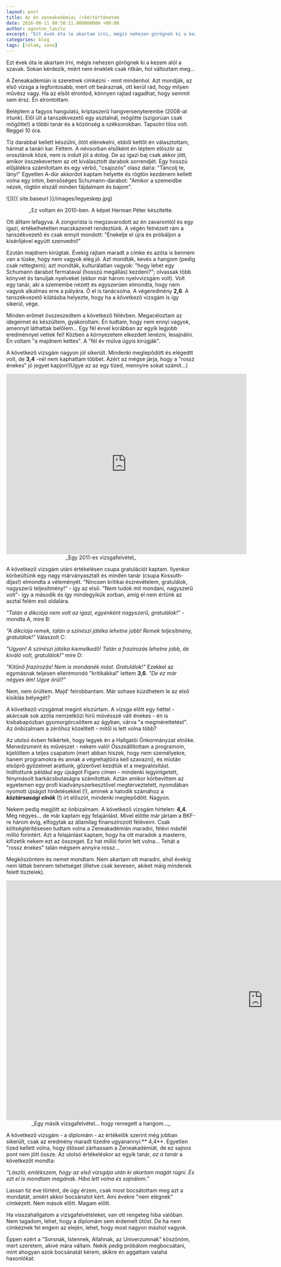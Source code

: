```yaml
---
layout: post
title: Az én zeneakadémiai (rém)történetem
date: 2016-08-11 08:58:11.000000000 +00:00
author: agoston_laszlo
excerpt: "Ezt évek óta le akartam írni, mégis nehezen görögnek ki a kezem alól a szavak. Sokan kérdezik, miért nem éneklek csak ritkán, hol változtam meg... A Zeneakadémián is szeretnek címkézni - mint mindenhol. Azt mondják, az első vizsga a legfontosabb, mert ott beáraznak, ott kerül rád, hogy milyen művész vagy. Ha az elsőt elrontod, könnyen rajtad ragadhat, hogy semmit sem érsz. Én elrontottam."
categories: blog
tags: [rólam, zene]
---
```

Ezt évek óta le akartam írni, mégis nehezen görögnek ki a kezem alól a szavak. Sokan kérdezik, miért nem éneklek csak ritkán, hol változtam meg...

A Zeneakadémián is szeretnek címkézni - mint mindenhol. Azt mondják, az első vizsga a legfontosabb, mert ott beáraznak, ott kerül rád, hogy milyen művész vagy. Ha az elsőt elrontod, könnyen rajtad ragadhat, hogy semmit sem érsz. Én elrontottam.


Beléptem a fagyos hangulatú, kriptaszerű hangversenyterembe (2008-at írtunk). Elől ült a tanszékvezető egy asztalnál, mögötte (szigorúan csak mögötte!) a többi tanár és a közönség a széksorokban. Tapsolni tilos volt. Reggel 10 óra.

Tíz darabbal kellett készülni, ötöt elénekelni, ebből kettőt én választottam, hármat a tanári kar. Féltem. A névsorban elsőként én léptem először az oroszlánok közé, nem is indult jól a dolog. De az igazi baj csak akkor jött, amikor összekevertem az ott kiválasztott darabok sorrendjét. Egy hosszú előjátékra számítottam és egy vérbő, "csajozós" olasz dalra: "Táncolj te, lány!" Egyetlen A-dúr akkordot kaptam helyette és rögtön kezdenem kellett volna egy intim, bensőséges Schumann-darabot: "Amikor a szemeidbe nézek, rögtön elszáll minden fájdalmam és bajom".

![]({{ site.baseurl }}/images/legyeskep.jpg)
<center>_Ez voltam én 2010-ben. A képet Herman Péter készítette.</center>

Ott álltam lefagyva. A zongorista is megzavarodott az én zavaromtól és egy igazi, értékelhetetlen macskazenét rendeztünk. A végén felnézett rám a tanszékvezető és csak ennyit mondott: "Énekelje el újra és próbáljon a kísérőjével együtt szenvedni!"

Ezután majdnem kirúgtak. Évekig rajtam maradt a címke és azóta is bennem van a tüske, hogy nem vagyok elég jó. Azt mondták, kevés a hangom (pedig csak rettegtem); azt mondták, kulturálatlan vagyok: "hogy lehet egy Schumann darabot fermataval (hosszú megállás) kezdeni?"; olvassak több könyvet és tanuljak nyelveket (ekkor már három nyelvvizsgám volt). Volt egy tanár, aki a szemembe nézett és egyszerűen elmondta, hogy nem vagyok alkalmas erre a pályára. Ő el is tanácsolna. A végeredmény **2,6**. A tanszékvezető kilátásba helyezte, hogy ha a következő vizsgám is így sikerül, vége.

Minden erőmet összeszedtem a következő félévben. Megacéloztam az idegeimet és készültem, gyakoroltam. Én tudtam, hogy nem ennyi vagyok, amennyit láthattak belőlem... Egy fél évvel korábban az egyik legjobb eredménnyel vettek fel! Közben a környezetem elkezdett lenézni, lesajnálni. Én voltam "a majdnem kettes". A "fél év múlva úgyis kirúgják".

A következő vizsgám nagyon jól sikerült. Mindenki meglepődött és elégedtt volt, de **3,4** -nél nem kaphattam többet. Azért az mégse járja, hogy a "rossz énekes" jó jegyet kapjon!(Ugye az az egy tized, mennyire sokat számít...)

<iframe src="https://player.vimeo.com/video/190269837" width="640" height="480" frameborder="0" webkitallowfullscreen mozallowfullscreen allowfullscreen></iframe>
<center>_Egy 2011-es vizsgafelvétel_</center>

A következő vizsgám utáni értékelésen csupa gratulációt kaptam. Ilyenkor körbeültünk egy nagy márványasztalt és minden tanár (csupa Kossuth-díjas!) elmondta a véleményét. "Nincsen kritikai észrevételem, gratulálok, nagyszerű teljesítmény!" - így az első. "Nem tudok mit mondani, nagyszerű volt"- így a második és így mindegyikük sorban, amíg el nem értünk az asztal felém eső oldalára.

_"Talán a dikciója nem volt az igazi, egyénként nagyszerű, gratulálok!"_ - mondta A, mire B:

_"A dikciója remek, talán a színészi játéka lehetne jobb! Remek teljesítmény, gratulálok!"_ Válaszolt C:

_"Ugyan! A színészi játéka kiemelkedő! Talán a frazírozás lehetne jobb, de kiváló volt, gratulálok!"_ mire D:

_"Kitűnő frazírozás! Nem is mondanék mást. Gratulálok!"_ Ezekkel az egymásnak teljesen ellentmondó "kritikákkal" lettem **3,6**. _"De ez már négyes ám! Ugye örül?"_

Nem, nem örültem. Majd' felrobbantam. Már sohase küzdhetem le az első kisiklás bélyegét?

A következő vizsgámat megint elszúrtam. A vizsga előtt egy héttel - akárcsak sok azóta nemzetközi hírű művésszé vált énekes - én is kisbabapózban gyomorgörcsöltem az ágyban, várva "a megmérettetést". Az önbizalmam a zéróhoz közelített - mitől is lett volna több?

Az utolsó évben felkértek, hogy legyek én a Hallgatói Önkormányzat elnöke. Menedzsment és művészet - nekem való! Összeállítottam a programom, kijelöltem a teljes csapatom (mert abban hiszek, hogy nem személyekre, hanem programokra és annak a végrehajtóira kell szavazni), és miután elsöprő győzelmet arattunk, gőzerővel kezdtük el a megvalósítást. Indítottunk például egy újságot Figaro címen - mindenki legyintgetett, fénymásolt barkácsbutaságra számítottak. Aztán amikor körbevittem az egyetemen egy profi kiadványszerkesztővel megterveztetett, nyomdában nyomott újságot hirdetésekkel (!), aminek a hatodik számához a ***köztársasági elnök*** (!) írt előszót, mindenki meglepődött. Nagyon.

Nekem pedig megjött az önbizalmam. A következő vizsgám hirtelen: **4,4**. Még négyes... de már kaptam egy felajánlást. Mivel előtte már jártam a BKF-re három évig, elfogytak az államilag finanszírozott féléveim. Csak költségtérítésesen tudtam volna a Zeneakadémián maradni, félévi másfél millió forintért. Azt a felajánlást kaptam, hogy ha ott maradok a masterre, kifizetik nekem ezt az összeget. Ez hat millió forint lett volna... Tehát a "rossz énekes" talán mégsem annyira rossz...

Megköszöntem és nemet mondtam. Nem akartam ott maradni, ahol évekig nem láttak bennem tehetséget (illetve csak kevesen, akiket máig mindenek felett tisztelek).

<iframe width="1366" height="638" src="https://www.youtube.com/embed/WHDMRjaLDkY" frameborder="0" allowfullscreen></iframe>
<center>_Egy másik vizsgafelvétel... hogy remegett a hangom..._</center>

A következő vizsgám - a diplomám - az értékelők szerint még jobban sikerült, csak az eredmény maradt tizedre ugyanannyi:** 4,4**. Egyetlen tized kellett volna, hogy ötössel zárhassam a Zeneakadémiát, de ez sajnos pont nem jött össze. Az utolsó értékeléskor az egyik tanár, _az a tanár_ a következőt mondta:

_"László, emlékszem, hogy az első vizsgája után ki akartam magát rúgni. És ezt el is mondtam magának. Hiba lett volna és sajnálom."_

Lassan tíz éve történt, de úgy érzem, csak most bocsátottam meg azt a mondatát, amiért akkor bocsánatot kért. Ami évekre "nem elégnek" címkézett. Nem mások előtt. Magam előtt.

Ha visszahallgatom a vizsgafelvételeket, van ott rengeteg hiba valóban. Nem tagadom, lehet, hogy a diplomám sem érdemelt ötöst. De ha nem címkéznek fel engem az elején, lehet, hogy most nagyon máshol vagyok.

Éppen ezért a "Sorsnak, Istennek, Allahnak, az Univerzumnak" köszönöm, mert szeretem, akivé mára váltam. Nekik pedig próbálom megbocsátani, mint ahogyan azok bocsánatát kérem, akikre én aggattam valaha hasonlókat.
